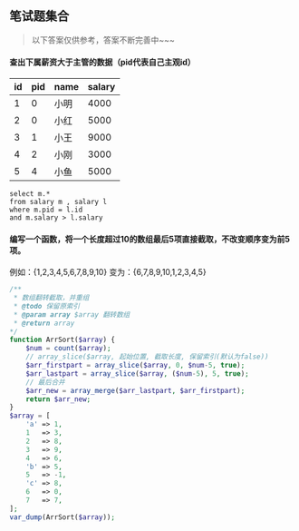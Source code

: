## 笔试题集合

> 以下答案仅供参考，答案不断完善中~~~

#### 查出下属薪资大于主管的数据（pid代表自己主观id）
|id|pid|name|salary|
|-----|-----|----- |----- |
|1  |0  |小明 |4000|
|2  |0  |小红|5000|
|3  |1  |小王|9000|
|4  |2  |小刚|3000|
|5  |4  |小鱼|5000|

```mysql
select m.*
from salary m , salary l
where m.pid = l.id
and m.salary > l.salary
```

#### 编写一个函数，将一个长度超过10的数组最后5项直接截取，不改变顺序变为前5项。
例如：{1,2,3,4,5,6,7,8,9,10}
变为：{6,7,8,9,10,1,2,3,4,5}

```php
/**
 * 数组翻转截取，并重组
 * @todo 保留原索引
 * @param array $array 翻转数组
 * @return array
*/
function ArrSort($array) {
    $num = count($array);
    // array_slice($array, 起始位置, 截取长度, 保留索引(默认为false))
    $arr_firstpart = array_slice($array, 0, $num-5, true);
    $arr_lastpart = array_slice($array, ($num-5), 5, true);
    // 最后合并
    $arr_new = array_merge($arr_lastpart, $arr_firstpart);
    return $arr_new;
}
$array = [
    'a' => 1,
    1   => 3,
    2   => 8,
    3   => 9,
    4   => 6,
    'b' => 5,
    5   => -1,
    'c' => 8,
    6   => 0,
    7   => 7,
];
var_dump(ArrSort($array));
```